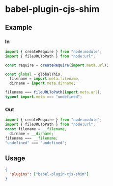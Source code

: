 # babel-plugin-cjs-shim

## Example

### In

```js
import { createRequire } from "node:module";
import { fileURLToPath } from "node:url";

const require = createRequire(import.meta.url);

const global = globalThis,
  filename = import.meta.filename,
  dirname = import.meta.dirname;

filename === fileURLToPath(import.meta.url);
typeof import.meta === "undefined";
```

### Out

```js
import { createRequire } from "node:module";
import { fileURLToPath } from "node:url";
const filename = __filename,
  dirname = __dirname;
filename === __filename;
"undefined" === "undefined";
```

## Usage

```json
{
  "plugins": ["babel-plugin-cjs-shim"]
}
```
